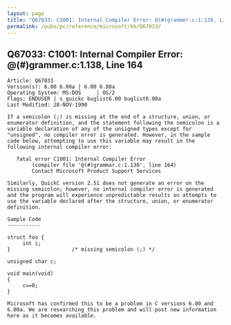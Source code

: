 ```yaml
---
layout: page
title: "Q67033: C1001: Internal Compiler Error: @(#)grammer.c:1.138, Line 164"
permalink: /pubs/pc/reference/microsoft/kb/Q67033/
---
```


## Q67033: C1001: Internal Compiler Error: @(#)grammer.c:1.138, Line 164

	Article: Q67033
	Version(s): 6.00 6.00a | 6.00 6.00a
	Operating System: MS-DOS     | OS/2
	Flags: ENDUSER | s_quickc buglist6.00 buglist6.00a
	Last Modified: 28-NOV-1990
	
	If a semicolon (;) is missing at the end of a structure, union, or
	enumerator definition, and the statement following the semicolon is a
	variable declaration of any of the unsigned types except for
	"unsigned", no compiler error is generated. However, in the sample
	code below, attempting to use this variable may result in the
	following internal compiler error:
	
	   fatal error C1001: Internal Compiler Error
	        (compiler file '@(#)grammar.c:1.138', line 164)
	        Contact Microsoft Product Support Services
	
	Similarly, QuickC version 2.51 does not generate an error on the
	missing semicolon; however, no internal compiler error is generated
	and the program will experience unpredictable results on attempts to
	use the variable declared after the structure, union, or enumerator
	definition.
	
	Sample Code
	-----------
	
	struct foo {
	     int i;
	}                    /* missing semicolon (;) */
	
	unsigned char c;
	
	void main(void)
	{
	     c==0;
	}
	
	Microsoft has confirmed this to be a problem in C versions 6.00 and
	6.00a. We are researching this problem and will post new information
	here as it becomes available.
